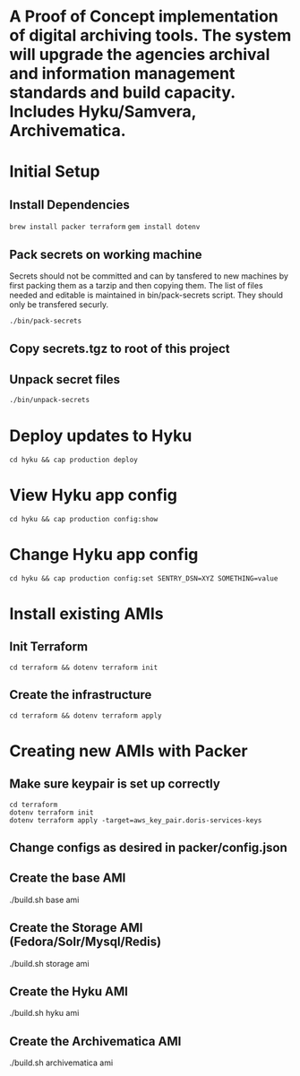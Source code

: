 # A Proof of Concept implementation of digital archiving tools. The system will upgrade the agencies archival and information management standards and build capacity. Includes Hyku/Samvera, Archivematica.

# Initial Setup
## Install Dependencies
`brew install packer terraform`
`gem install dotenv` 

## Pack secrets on working machine

Secrets should not be committed and can by tansfered to new machines by first packing them as a tarzip and then copying them. The list of files needed and editable is maintained in bin/pack-secrets script. They should only be transfered securly.

```bash
./bin/pack-secrets
```

## Copy secrets.tgz to root of this project

## Unpack secret files

```bash
./bin/unpack-secrets
```

# Deploy updates to Hyku

```
cd hyku && cap production deploy
```

# View Hyku app config
```
cd hyku && cap production config:show
```

# Change Hyku app config
```
cd hyku && cap production config:set SENTRY_DSN=XYZ SOMETHING=value
```

# Install existing AMIs

## Init Terraform

`cd terraform && dotenv terraform init`


## Create the infrastructure

`cd terraform && dotenv terraform apply `


# Creating new AMIs with Packer

## Make sure keypair is set up correctly

```
cd terraform
dotenv terraform init
dotenv terraform apply -target=aws_key_pair.doris-services-keys
```

## Change configs as desired in packer/config.json

## Create the base AMI
./build.sh base ami

## Create the Storage AMI (Fedora/Solr/Mysql/Redis)
./build.sh storage ami

## Create the Hyku AMI
./build.sh hyku ami

## Create the Archivematica AMI
./build.sh archivematica ami

